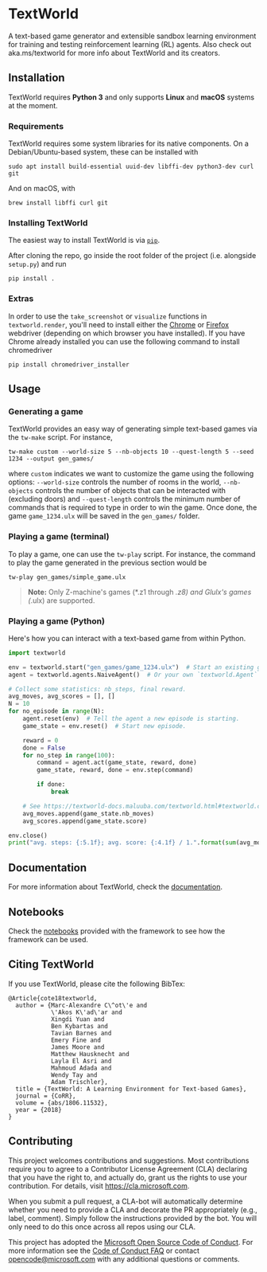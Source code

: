 # TextWorld
A text-based game generator and extensible sandbox learning environment for training and testing reinforcement learning (RL) agents. Also check out aka.ms/textworld for more info about TextWorld and its creators.

## Installation

TextWorld requires __Python 3__ and only supports __Linux__ and __macOS__ systems at the moment.

### Requirements

TextWorld requires some system libraries for its native components.
On a Debian/Ubuntu-based system, these can be installed with

    sudo apt install build-essential uuid-dev libffi-dev python3-dev curl git

And on macOS, with

    brew install libffi curl git

### Installing TextWorld

The easiest way to install TextWorld is via [`pip`](https://pypi.org/).

After cloning the repo, go inside the root folder of the project (i.e. alongside `setup.py`) and run

    pip install .

### Extras

In order to use the `take_screenshot` or `visualize` functions in `textworld.render`, you'll need to install either the [Chrome](https://sites.google.com/a/chromium.org/chromedriver/) or [Firefox](https://github.com/mozilla/geckodriver) webdriver (depending on which browser you have installed).
If you have Chrome already installed you can use the following command to install chromedriver

    pip install chromedriver_installer


## Usage

### Generating a game

TextWorld provides an easy way of generating simple text-based games via the `tw-make` script. For instance,

    tw-make custom --world-size 5 --nb-objects 10 --quest-length 5 --seed 1234 --output gen_games/

where `custom` indicates we want to customize the game using the following options: `--world-size` controls the number of rooms in the world, `--nb-objects` controls the number of objects that can be interacted with (excluding doors) and `--quest-length` controls the minimum number of commands that is required to type in order to win the game. Once done, the game `game_1234.ulx` will be saved in the `gen_games/` folder.


### Playing a game (terminal)

To play a game, one can use the `tw-play` script. For instance, the command to play the game generated in the previous section would be

    tw-play gen_games/simple_game.ulx

> **Note:** Only Z-machine's games (*.z1 through *.z8) and Glulx's games (*.ulx) are supported.

### Playing a game (Python)

Here's how you can interact with a text-based game from within Python. 

```python
import textworld

env = textworld.start("gen_games/game_1234.ulx")  # Start an existing game.
agent = textworld.agents.NaiveAgent()  # Or your own `textworld.Agent` subclass.

# Collect some statistics: nb_steps, final reward.
avg_moves, avg_scores = [], []
N = 10
for no_episode in range(N):
    agent.reset(env)  # Tell the agent a new episode is starting.
    game_state = env.reset()  # Start new episode.

    reward = 0
    done = False
    for no_step in range(100):
        command = agent.act(game_state, reward, done)
        game_state, reward, done = env.step(command)

        if done:
            break

    # See https://textworld-docs.maluuba.com/textworld.html#textworld.core.GameState
    avg_moves.append(game_state.nb_moves)
    avg_scores.append(game_state.score)

env.close()
print("avg. steps: {:5.1f}; avg. score: {:4.1f} / 1.".format(sum(avg_moves)/N, sum(avg_scores)/N))
```

## Documentation
For more information about TextWorld, check the [documentation](https://aka.ms/textworld-docs).

## Notebooks
Check the [notebooks](notebooks) provided with the framework to see how the framework can be used.

## Citing TextWorld
If you use TextWorld, please cite the following BibTex:
```
@Article{cote18textworld,
  author = {Marc-Alexandre C\^ot\'e and
            \'Akos K\'ad\'ar and
            Xingdi Yuan and
            Ben Kybartas and
            Tavian Barnes and
            Emery Fine and
            James Moore and
            Matthew Hausknecht and
            Layla El Asri and
            Mahmoud Adada and
            Wendy Tay and
            Adam Trischler},
  title = {TextWorld: A Learning Environment for Text-based Games},
  journal = {CoRR},
  volume = {abs/1806.11532},
  year = {2018}
}
```

## Contributing

This project welcomes contributions and suggestions.  Most contributions require you to agree to a
Contributor License Agreement (CLA) declaring that you have the right to, and actually do, grant us
the rights to use your contribution. For details, visit https://cla.microsoft.com.

When you submit a pull request, a CLA-bot will automatically determine whether you need to provide
a CLA and decorate the PR appropriately (e.g., label, comment). Simply follow the instructions
provided by the bot. You will only need to do this once across all repos using our CLA.

This project has adopted the [Microsoft Open Source Code of Conduct](https://opensource.microsoft.com/codeofconduct/).
For more information see the [Code of Conduct FAQ](https://opensource.microsoft.com/codeofconduct/faq/) or
contact [opencode@microsoft.com](mailto:opencode@microsoft.com) with any additional questions or comments.
